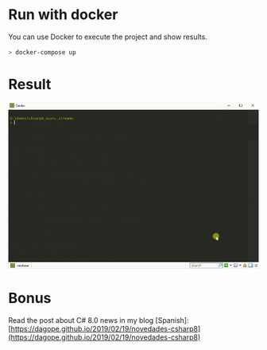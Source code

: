 # Run with docker
You can use Docker to execute the project and show results.
```bash
> docker-compose up
```

# Result
![execution demo](demo_csharpo8_async_streams.gif)

# Bonus
Read the post about C# 8.0 news in my blog [Spanish]:
[https://dagope.github.io/2019/02/19/novedades-csharp8](https://dagope.github.io/2019/02/19/novedades-csharp8)